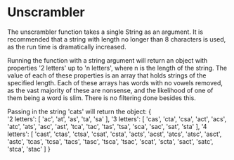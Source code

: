 <h1>Unscrambler</h1>

The unscrambler function takes a single String as an argument. It is recommended that a string with length no longer than 8 characters is used, as the run time is dramatically increased.

Running the function with a string argument will return an object with properties
'2 letters' up to 'n letters', where n is the length of the string. The value of each of these properties is an array that holds strings of the specified length. Each of these arrays has words with no vowels removed, as the vast majority of these are nonsense, and the likelihood of one of them being a word is slim. There is no filtering done besides this.

Passing in the string 'cats' will return the object: {
<br />'2 letters': [ 'ac', 'at', 'as', 'ta', 'sa' ],
'3 letters': [
'cas', 'cta', 'csa',
'act', 'acs', 'atc',
'ats', 'asc', 'ast',
'tca', 'tac', 'tas',
'tsa', 'sca', 'sac',
'sat', 'sta'
],
'4 letters': [
'cast', 'ctas', 'ctsa',
'csat', 'csta', 'acts',
'acst', 'atcs', 'atsc',
'asct', 'astc', 'tcas',
'tcsa', 'tacs', 'tasc',
'tsca', 'tsac', 'scat',
'scta', 'sact', 'satc',
'stca', 'stac'
]
}

